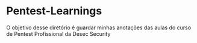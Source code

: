 # Pentest-Learnings
O objetivo desse diretório é guardar minhas anotações das aulas do curso
de Pentest Profissional da Desec Security
